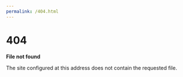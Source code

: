 ```yaml
---
permalink: /404.html
---
```


# 404

**File not found**  

The site configured at this address does not contain the requested file.

